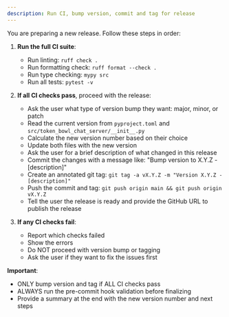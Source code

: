 ```yaml
---
description: Run CI, bump version, commit and tag for release
---
```


You are preparing a new release. Follow these steps in order:

1. **Run the full CI suite**:
   - Run linting: `ruff check .`
   - Run formatting check: `ruff format --check .`
   - Run type checking: `mypy src`
   - Run all tests: `pytest -v`

2. **If all CI checks pass**, proceed with the release:
   - Ask the user what type of version bump they want: major, minor, or patch
   - Read the current version from `pyproject.toml` and `src/token_bowl_chat_server/__init__.py`
   - Calculate the new version number based on their choice
   - Update both files with the new version
   - Ask the user for a brief description of what changed in this release
   - Commit the changes with a message like: "Bump version to X.Y.Z - [description]"
   - Create an annotated git tag: `git tag -a vX.Y.Z -m "Version X.Y.Z - [description]"`
   - Push the commit and tag: `git push origin main && git push origin vX.Y.Z`
   - Tell the user the release is ready and provide the GitHub URL to publish the release

3. **If any CI checks fail**:
   - Report which checks failed
   - Show the errors
   - Do NOT proceed with version bump or tagging
   - Ask the user if they want to fix the issues first

**Important**:
- ONLY bump version and tag if ALL CI checks pass
- ALWAYS run the pre-commit hook validation before finalizing
- Provide a summary at the end with the new version number and next steps

